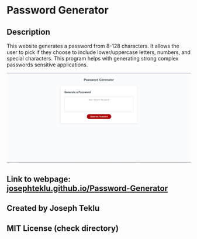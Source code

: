 # Password Generator

## Description

This website generates a password from 8-128 characters. It allows the user to pick if they choose to include lower/uppercase letters, numbers, and special characters. This program helps with generating strong complex passwords sensitive applications. 

![scrrenshot](./images/Password-Generator.png)

## Link to webpage: [josephteklu.github.io/Password-Generator](https://josephteklu.github.io/Password-Generator/)

## Created by Joseph Teklu

## MIT License (check directory)
